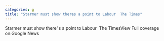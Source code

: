 ```yaml
---
categories: g
title: "Starmer must show theres a point to Labour  The Times"
---
```

Starmer must show there"s a point to Labour&nbsp;&nbsp;The TimesView Full coverage on Google News